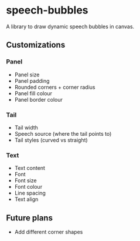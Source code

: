 # speech-bubbles
A library to draw dynamic speech bubbles in canvas.

## Customizations

### Panel
- Panel size
- Panel padding
- Rounded corners + corner radius
- Panel fill colour
- Panel border colour

### Tail
- Tail width
- Speech source (where the tail points to)
- Tail styles (curved vs straight)

### Text
- Text content
- Font
- Font size
- Font colour
- Line spacing
- Text align

## Future plans
- Add different corner shapes
